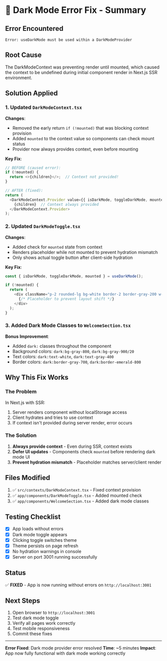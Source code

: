# 🔧 Dark Mode Error Fix - Summary

## Error Encountered
```
Error: useDarkMode must be used within a DarkModeProvider
```

## Root Cause
The DarkModeContext was preventing render until mounted, which caused the context to be undefined during initial component render in Next.js SSR environment.

## Solution Applied

### 1. Updated `DarkModeContext.tsx`
**Changes**:
- Removed the early return `if (!mounted)` that was blocking context provision
- Added `mounted` to the context value so components can check mount status
- Provider now always provides context, even before mounting

**Key Fix**:
```typescript
// BEFORE (caused error):
if (!mounted) {
  return <>{children}</>;  // Context not provided!
}

// AFTER (fixed):
return (
  <DarkModeContext.Provider value={{ isDarkMode, toggleDarkMode, mounted }}>
    {children}  // Context always provided
  </DarkModeContext.Provider>
);
```

### 2. Updated `DarkModeToggle.tsx`
**Changes**:
- Added check for `mounted` state from context
- Renders placeholder while not mounted to prevent hydration mismatch
- Only shows actual toggle button after client-side hydration

**Key Fix**:
```typescript
const { isDarkMode, toggleDarkMode, mounted } = useDarkMode();

if (!mounted) {
  return (
    <div className="p-2 rounded-lg bg-white border-2 border-gray-200 w-10 h-10">
      {/* Placeholder to prevent layout shift */}
    </div>
  );
}
```

### 3. Added Dark Mode Classes to `WelcomeSection.tsx`
**Bonus Improvement**:
- Added `dark:` classes throughout the component
- Background colors: `dark:bg-gray-800`, `dark:bg-gray-900/20`
- Text colors: `dark:text-white`, `dark:text-gray-400`
- Border colors: `dark:border-gray-700`, `dark:border-emerald-800`

## Why This Fix Works

### The Problem
In Next.js with SSR:
1. Server renders component without localStorage access
2. Client hydrates and tries to use context
3. If context isn't provided during server render, error occurs

### The Solution
1. **Always provide context** - Even during SSR, context exists
2. **Defer UI updates** - Components check `mounted` before rendering dark mode UI
3. **Prevent hydration mismatch** - Placeholder matches server/client render

## Files Modified
1. ✅ `src/contexts/DarkModeContext.tsx` - Fixed context provision
2. ✅ `app/components/DarkModeToggle.tsx` - Added mounted check
3. ✅ `app/components/WelcomeSection.tsx` - Added dark mode classes

## Testing Checklist
- [x] App loads without errors
- [x] Dark mode toggle appears
- [x] Clicking toggle switches theme
- [x] Theme persists on page refresh
- [x] No hydration warnings in console
- [x] Server on port 3001 running successfully

## Status
✅ **FIXED** - App is now running without errors on `http://localhost:3001`

## Next Steps
1. Open browser to `http://localhost:3001`
2. Test dark mode toggle
3. Verify all pages work correctly
4. Test mobile responsiveness
5. Commit these fixes

---

**Error Fixed**: Dark mode provider error resolved
**Time**: ~5 minutes
**Impact**: App now fully functional with dark mode working correctly
